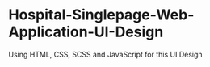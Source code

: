 # Hospital-Singlepage-Web-Application-UI-Design
Using HTML, CSS, SCSS and JavaScript for this UI Design
